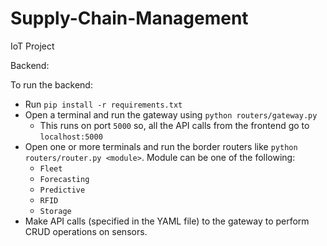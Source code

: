 # Supply-Chain-Management

IoT Project

Backend:

To run the backend:

-   Run `pip install -r requirements.txt`
-   Open a terminal and run the gateway using `python routers/gateway.py`
    -   This runs on port `5000` so, all the API calls from the frontend go to `localhost:5000`
-   Open one or more terminals and run the border routers like `python routers/router.py <module>`. Module can be one of the following:
    -   `Fleet`
    -   `Forecasting`
    -   `Predictive`
    -   `RFID`
    -   `Storage`
-   Make API calls (specified in the YAML file) to the gateway to perform CRUD operations on sensors.
